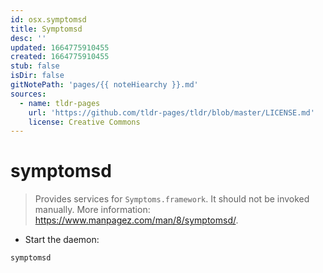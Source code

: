 ```yaml
---
id: osx.symptomsd
title: Symptomsd
desc: ''
updated: 1664775910455
created: 1664775910455
stub: false
isDir: false
gitNotePath: 'pages/{{ noteHiearchy }}.md'
sources:
  - name: tldr-pages
    url: 'https://github.com/tldr-pages/tldr/blob/master/LICENSE.md'
    license: Creative Commons
---
```

# symptomsd

> Provides services for `Symptoms.framework`.
> It should not be invoked manually.
> More information: <https://www.manpagez.com/man/8/symptomsd/>.

- Start the daemon:

`symptomsd`

